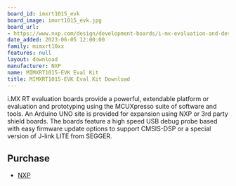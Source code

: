 ```yaml
---
board_id: imxrt1015_evk
board_image: imxrt1015_evk.jpg
board_url:
- https://www.nxp.com/design/development-boards/i-mx-evaluation-and-development-boards/i-mx-rt1015-evaluation-kit:MIMXRT1015-EVK
date_added: 2023-06-05 12:00:00
family: mimxrt10xx
features: null
layout: download
manufacturer: NXP
name: MIMXRT1015-EVK Eval Kit
title: MIMXRT1015-EVK Eval Kit Download
---
```


i.MX RT evaluation boards provide a powerful, extendable platform or evaluation and prototyping using the MCUXpresso suite of software and tools. An Arduino UNO site is provided for expansion using NXP or 3rd party shield boards. The boards feature a high speed USB debug probe based with easy firmware update options to support CMSIS-DSP or a special version of J-link LITE from SEGGER.

## Purchase
* [NXP](https://www.nxp.com/part/MIMXRT1015-EVK)
